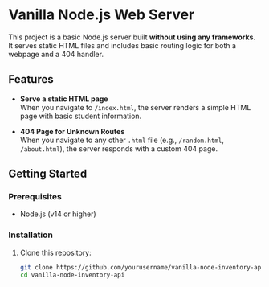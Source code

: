 # Vanilla Node.js Web Server

This project is a basic Node.js server built **without using any frameworks**. It serves static HTML files and includes basic routing logic for both a webpage and a 404 handler.

## Features

- **Serve a static HTML page**  
  When you navigate to `/index.html`, the server renders a simple HTML page with basic student information.

- **404 Page for Unknown Routes**  
  When you navigate to any other `.html` file (e.g., `/random.html`, `/about.html`), the server responds with a custom 404 page.

## Getting Started

### Prerequisites

- Node.js (v14 or higher)

### Installation

1. Clone this repository:

   ```bash
   git clone https://github.com/yourusername/vanilla-node-inventory-api.git
   cd vanilla-node-inventory-api

